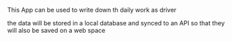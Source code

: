 This App can be used to write down th daily work as driver

the data will be stored in a local database and synced to an API so that they will also be saved 
on a web space